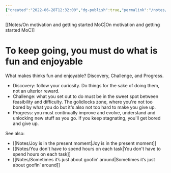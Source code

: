 ```yaml
---
{"created":"2022-06-28T12:32:00","dg-publish":true,"permalink":"/notes/to-keep-going-you-must-do-what-is-fun-and-enjoyable/","dgPassFrontmatter":true,"updated":"2024-12-22T16:23:53.257+01:00"}
---
```


[[Notes/On motivation and getting started MoC\|On motivation and getting started MoC]]
# To keep going, you must do what is fun and enjoyable
What makes thinks fun and enjoyable? Discovery, Challenge, and Progress.
- Discovery: follow your curiosity. Do things for the sake of doing them, not an ulterior reward.
- Challenge: what you set out to do must be in the sweet spot between feasibility and difficulty. The golidlocks zone, where you're not too bored by what you do but it's also not too hard to make you give up.
- Progress: you must continually improve and evolve, understand and unlocking new stuff as you go. If you keep stagnating, you'll get bored and give up.

See also: 
- [[Notes/Joy is in the present moment\|Joy is in the present moment]]
- [[Notes/You don't have to spend hours on each task\|You don't have to spend hours on each task]]
- [[Notes/Sometimes it’s just about goofin’ around\|Sometimes it’s just about goofin’ around]]